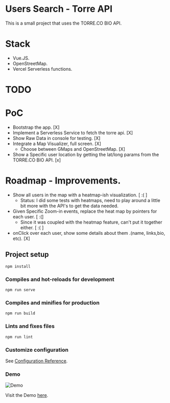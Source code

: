 # Users Search - Torre API
This is a small project that uses the TORRE.CO BIO API.

# Stack

* Vue.JS.
* OpenStreetMap.
* Vercel Serverless functions.

# TODO

# PoC

* Bootstrap the app.                                     [X]
* Implement a Serverless Service to fetch the torre api. [X]
* Show Raw Data in console for testing.                  [X] 
* Integrate a Map Visualizer, full screen.               [X]
    * Choose between GMaps and OpenStreetMap.            [X]
* Show a Specific user location by getting the lat/long params from the TORRE.CO BIO API. [x]

# Roadmap - Improvements.

* Show all users in the map with a heatmap-ish visualization. [ :( ]
    * Status: I did some tests with heatmaps, need to play around a little bit more with the API's to get the data needed.   
* Given Specific Zoom-in events, replace the heat map by pointers for each user. [ :(]
    * Since it was coupled with the heatmap feature, can't put it together either. [ :( ]
* onClick over each user, show some details about them .(name, links,bio, etc). [X]


## Project setup
```
npm install
```

### Compiles and hot-reloads for development
```
npm run serve
```

### Compiles and minifies for production
```
npm run build
```

### Lints and fixes files
```
npm run lint
```

### Customize configuration
See [Configuration Reference](https://cli.vuejs.org/config/).


### Demo

![Demo](/gif/test.gif)





Visit the Demo  [here](https://vue2-map.vercel.app/).

